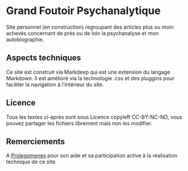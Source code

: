 # Grand Foutoir Psychanalytique

Site personnel (en construction) regroupant des articles plus ou moin achevés concernant de près ou de loin la psychanalyse et mon autobiographie.

## Aspects techniques

Ce site est construit via Markdeep qui est une extension du langage Markdown. Il est amélioré via la technologie .css et des pluggins pour faciliter la navigation à l'intérieur du site.

## Licence

Tous les textes ci-après sont sous Licence copyleft CC-BY-NC-ND, vous pouvez partager les fichiers librement mais non les modifier.

## Remerciements

A [Prolegomenes](http://www.tiddlylearn.hebergratuit.net/accueil.md.html) pour son aide et sa participation active à la réalisation technique de ce site.

